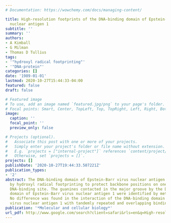```yaml
---
# Documentation: https://wowchemy.com/docs/managing-content/

title: High-resolution footprints of the DNA-binding domain of Epstein-Barr virus
  nuclear antigen 1
subtitle: ''
summary: ''
authors:
- A Kimball
- G Milman
- Thomas D Tullius
tags:
- '"hydroxyl radical footprinting"'
- '"DNA-protein"'
categories: []
date: '1989-01-01'
lastmod: 2020-10-27T15:44:33-04:00
featured: false
draft: false

# Featured image
# To use, add an image named `featured.jpg/png` to your page's folder.
# Focal points: Smart, Center, TopLeft, Top, TopRight, Left, Right, BottomLeft, Bottom, BottomRight.
image:
  caption: ''
  focal_point: ''
  preview_only: false

# Projects (optional).
#   Associate this post with one or more of your projects.
#   Simply enter your project's folder or file name without extension.
#   E.g. `projects = ["internal-project"]` references `content/project/deep-learning/index.md`.
#   Otherwise, set `projects = []`.
projects: []
publishDate: '2020-10-27T19:44:33.507221Z'
publication_types:
- '2'
abstract: The DNA-binding domain of Epstein-Barr virus nuclear antigen 1 was found
  by hydroxyl radical footprinting to protect backbone positions on one side of its
  DNA-binding site. The guanines contacted in the major groove by the DNA-binding
  domain of Epstein-Barr virus nuclear antigen 1 were identified by methylation protection.
  No difference was found in the interaction of the DNA-binding domain of Epstein-Barr
  virus nuclear antigen 1 with tandemly repeated and overlapping binding sites.
publication: '*Molecular and cellular biology*'
url_pdf: http://www.google.com/search?client=safari&rls=en&q=High-resolution+footprints+of+the+DNA-binding+domain+of+Epstein-Barr+virus+nuclear+antigen+1&ie=UTF-8&oe=UTF-8
---
```

